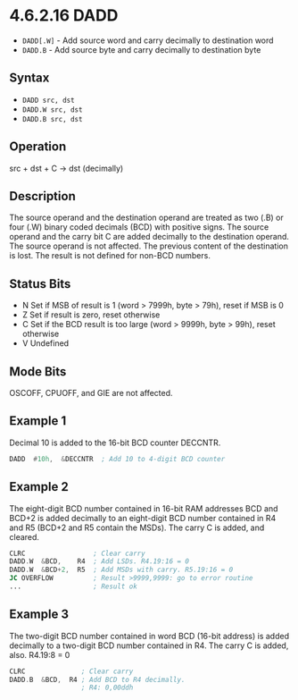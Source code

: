 # 4.6.2.16 DADD

- `DADD[.W]` - Add source word and carry decimally to destination word
- `DADD.B` - Add source byte and carry decimally to destination byte

## Syntax

- `DADD src, dst`
- `DADD.W src, dst`
- `DADD.B src, dst`

## Operation

src + dst + C → dst (decimally)

## Description

The source operand and the destination operand are treated as two (.B) or four (.W) binary coded
decimals (BCD) with positive signs. The source operand and the carry bit C are added decimally to
the destination operand. The source operand is not affected. The previous content of the
destination is lost. The result is not defined for non-BCD numbers.

## Status Bits

- N Set if MSB of result is 1 (word > 7999h, byte > 79h), reset if MSB
is 0
- Z Set if result is zero, reset otherwise
- C Set if the BCD result is too large (word > 9999h, byte > 99h), reset otherwise
- V Undefined

## Mode Bits

OSCOFF, CPUOFF, and GIE are not affected.

## Example 1

Decimal 10 is added to the 16-bit BCD counter DECCNTR.

```asm
DADD  #10h,  &DECCNTR  ; Add 10 to 4-digit BCD counter
```

## Example 2

The eight-digit BCD number contained in 16-bit RAM addresses BCD and BCD+2 is added
decimally to an eight-digit BCD number contained in R4 and R5 (BCD+2 and R5 contain the MSDs).
The carry C is added,
and cleared.

```asm
CLRC                 ; Clear carry
DADD.W  &BCD,    R4  ; Add LSDs. R4.19:16 = 0
DADD.W  &BCD+2,  R5  ; Add MSDs with carry. R5.19:16 = 0
JC OVERFLOW          ; Result >9999,9999: go to error routine
...                  ; Result ok
```

## Example 3

The two-digit BCD number contained in word BCD (16-bit address) is added decimally to a
two-digit BCD number contained in R4. The carry C is added,
also. R4.19:8 = 0

```asm
CLRC              ; Clear carry
DADD.B  &BCD,  R4 ; Add BCD to R4 decimally.
                  ; R4: 0,00ddh
```
